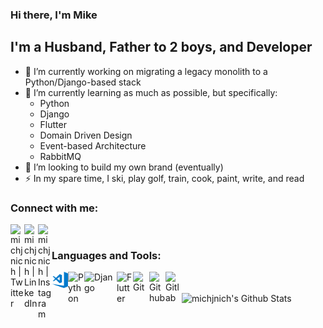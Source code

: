 <!--
**michjnich/michjnich** is a ✨ _special_ ✨ repository because its `README.md` (this file) appears on your GitHub profile.

Here are some ideas to get you started:

- 🔭 I’m currently working on ...
- 🌱 I’m currently learning ...
- 👯 I’m looking to collaborate on ...
- 🤔 I’m looking for help with ...
- 💬 Ask me about ...
- 📫 How to reach me: ...
- 😄 Pronouns: ...
- ⚡ Fun fact: ...
-->
### Hi there, I'm Mike

## I'm a Husband, Father to 2 boys, and Developer
- 🔭 I’m currently working on migrating a legacy monolith to a Python/Django-based stack
- 🌱 I’m currently learning as much as possible, but specifically:
    * Python
    * Django
    * Flutter
    * Domain Driven Design
    * Event-based Architecture
    * RabbitMQ 
- 👯 I’m looking to build my own brand (eventually)
- ⚡ In my spare time, I ski, play golf, train, cook, paint, write, and read 

### Connect with me:

[<img align="left" alt="michjnich | Twitter" width="22px" src="https://cdn.jsdelivr.net/npm/simple-icons@v3/icons/twitter.svg" />][twitter]
[<img align="left" alt="michjnich | LinkedIn" width="22px" src="https://cdn.jsdelivr.net/npm/simple-icons@v3/icons/linkedin.svg" />][linkedin]
[<img align="left" alt="michjnich | Instagram" width="22px" src="https://cdn.jsdelivr.net/npm/simple-icons@v3/icons/instagram.svg" />][instagram]

<br />

### Languages and Tools:

<img align="left" alt="Visual Studio Code" width="26px" src="https://raw.githubusercontent.com/github/explore/80688e429a7d4ef2fca1e82350fe8e3517d3494d/topics/visual-studio-code/visual-studio-code.png" />
<img align="left" alt="Python" width="26px" src="https://user-images.githubusercontent.com/29822151/89098991-811b1600-d3ec-11ea-887d-81f729f0d44d.png" />
<img align="left" alt="Django" width="52px" src="https://user-images.githubusercontent.com/29822151/89098993-81b3ac80-d3ec-11ea-992e-1f676208fd86.png" />
<img align="left" alt="Flutter" width="26px" src="https://user-images.githubusercontent.com/29822151/89098787-e40bad80-d3ea-11ea-8020-78e9cd23957c.png" />
<img align="left" alt="Git" width="26px" src="https://user-images.githubusercontent.com/29822151/89100014-f211fc00-d3f3-11ea-8ac7-a58a49f5cda9.png" />
<img align="left" alt="Github" width="26px" src="https://user-images.githubusercontent.com/29822151/89099561-87ab8c80-d3f0-11ea-851b-ed2407ee50b7.png" />
<img align="left" alt="Gitlab" width="26px" src="https://user-images.githubusercontent.com/29822151/89099558-80847e80-d3f0-11ea-8644-349fedd8dcff.png" />

<br />
<br />

<img align="left" alt="michjnich's Github Stats" src="https://github-readme-stats.vercel.app/api?username=michjnich&show_icons=true&hide_border=true" />

[twitter]: https://twitter.com/michjnich
[instagram]: https://instagram.com/michjnich
[linkedin]: https://linkedin.com/in/michjnich